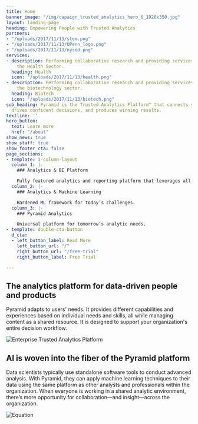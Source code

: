 ```yaml
---
title: Home
banner_image: "/img/capaign_trusted_analytics_hero_6_1920x350.jpg"
layout: landing-page
heading: Empowering People with Trusted Analytics
partners:
- "/uploads/2017/11/13/stem.png"
- "/uploads/2017/11/13/UPenn_logo.png"
- "/uploads/2017/11/13/nysed.png"
services:
- description: Performing collaborative research and providing services to support
    the Health Sector.
  heading: Health
  icon: "/uploads/2017/11/13/health.png"
- description: Performing collaborative research and providing services to support
    the biotechnology sector.
  heading: BioTech
  icon: "/uploads/2017/11/13/biotech.png"
sub_heading: Pyramid is the Trusted Analytics Platform™ that connects your teams,
  drives confident decisions, and produces winning results.
textline: ''
hero_button:
  text: Learn more
  href: "/about"
show_news: true
show_staff: true
show_footer_cta: false
page_sections:
- template: 3-column-layout
  column_1: |-
    ### Analytics & BI Platform

    Fully featured analytics and reporting platform that leverages all your investments.
  column_2: |-
    ### Analytics & Machine Learning

    Hardened ML framework for today’s challenges.
  column_3: |-
    ### Pyramid Analytics

    Universal platform for tomorrow’s analytic needs.
- template: double-cta-button
  d_cta:
  - left_button_label: Read More
    left_button_url: "/"
    right_button_url: "/free-trial"
    right_button_label: Free Trial

---
```

## The analytics platform for data-driven people and products

Pyramid adapts to users' needs. It provides different capabilities and experiences based on individual needs and skills, all while managing content as a shared resource. It is designed to support your organization's entire decision workflow.

![Enterprise Trusted Analytics Platform](https://www.pyramidanalytics.com/images/default-source/default-album/main_platform.png?sfvrsn=6f97f9c9_0 "Enterprise Trusted Analytics Platform")

## AI is woven into the fiber of the Pyramid platform

Data scientists typically use standalone software tools to conduct advanced analysis. With Pyramid, they can apply machine learning techniques to their data using the same platform as other analysts and professionals within the organization. When everyone is working in a shared analytic environment, there’s more opportunity for collaboration—and insight—across the organization.

![Equation](https://www.pyramidanalytics.com/images/default-source/pyramid-2020/equation.png?sfvrsn=f0ecfbc9_0 "Equation")